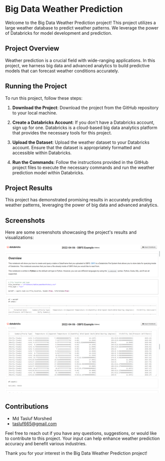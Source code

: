 # Big Data Weather Prediction

Welcome to the Big Data Weather Prediction project! This project utilizes a large weather database to predict weather patterns. We leverage the power of Databricks for model development and prediction.

## Project Overview

Weather prediction is a crucial field with wide-ranging applications. In this project, we harness big data and advanced analytics to build predictive models that can forecast weather conditions accurately.

## Running the Project

To run this project, follow these steps:

1. **Download the Project**: Download the project from the GitHub repository to your local machine.

2. **Create a Databricks Account**: If you don't have a Databricks account, sign up for one. Databricks is a cloud-based big data analytics platform that provides the necessary tools for this project.

3. **Upload the Dataset**: Upload the weather dataset to your Databricks account. Ensure that the dataset is appropriately formatted and accessible within Databricks.

4. **Run the Commands**: Follow the instructions provided in the GitHub project files to execute the necessary commands and run the weather prediction model within Databricks.

## Project Results

This project has demonstrated promising results in accurately predicting weather patterns, leveraging the power of big data and advanced analytics.

## Screenshots

Here are some screenshots showcasing the project's results and visualizations:

![Screenshot 1](https://github.com/Tasluf665/Weather-Prediction/blob/master/1.png)

![Screenshot 2](https://github.com/Tasluf665/Weather-Prediction/blob/master/2.png)

## Contributions

- Md Tasluf Morshed
- tasluf665@gmail.com

Feel free to reach out if you have any questions, suggestions, or would like to contribute to this project. Your input can help enhance weather prediction accuracy and benefit various industries.

Thank you for your interest in the Big Data Weather Prediction project!
